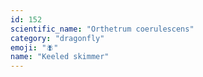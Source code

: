 ```yaml
---
id: 152
scientific_name: "Orthetrum coerulescens"
category: "dragonfly"
emoji: "🪰"
name: "Keeled skimmer"
---
```


